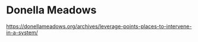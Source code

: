 # Donella Meadows

https://donellameadows.org/archives/leverage-points-places-to-intervene-in-a-system/